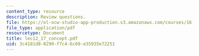 ```yaml
---
content_type: resource
description: Review questions.
file: https://ol-ocw-studio-app-production.s3.amazonaws.com/courses/16-01-unified-engineering-i-ii-iii-iv-fall-2005-spring-2006/3c4181d80290f7c46c69e35935e72251_lec12_17_concept.pdf
file_type: application/pdf
resourcetype: Document
title: lec12_17_concept.pdf
uid: 3c4181d8-0290-f7c4-6c69-e35935e72251
---
```

